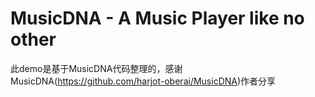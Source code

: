 # MusicDNA - A Music Player like no other
此demo是基于MusicDNA代码整理的，感谢MusicDNA(https://github.com/harjot-oberai/MusicDNA)作者分享